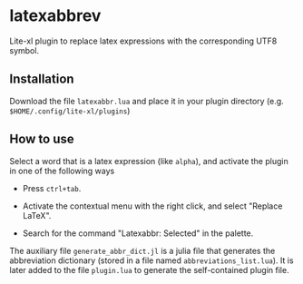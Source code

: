 # latexabbrev
Lite-xl plugin to replace latex expressions with the corresponding UTF8 symbol.

## Installation
Download the file `latexabbr.lua` and place it in your plugin directory (e.g. `$HOME/.config/lite-xl/plugins`)

## How to use

Select a word that is a latex expression (like `alpha`), and activate the plugin in one of the following ways

- Press `ctrl+tab`.

- Activate the contextual menu with the right click, and select "Replace LaTeX".

- Search for the command "Latexabbr: Selected" in the palette.

The auxiliary file `generate_abbr_dict.jl` is a julia file that generates the abbreviation dictionary
(stored in a file named `abbreviations_list.lua`). It is later added to the file `plugin.lua` to generate
the self-contained plugin file.
